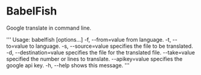 # BabelFish

Google translate in command line.

'''
Usage: babelfish [options...] <text>
  -f, --from=value           from language.
  -t, --to=value             to language.
  -s, --source=value         specifies the file to be translated.
  -d, --destination=value    specifies the file for the translated file.
      --take=value           specified the number or lines to translate.
      --apikey=value         specifies the google api key.
  -h, --help                 shows this message.
'''
